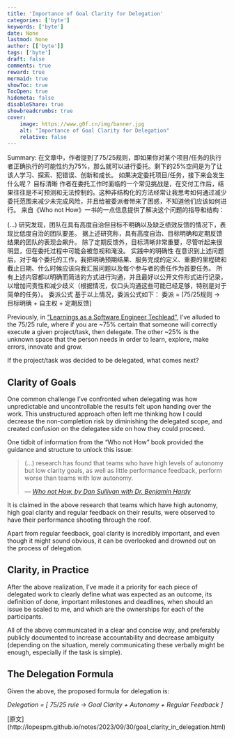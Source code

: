 ```yaml
---
title: 'Importance of Goal Clarity for Delegation'
categories: ['byte']
keywords: ['byte']
date: None
lastmod: None
author: [['byte']]
tags: ['byte']
draft: false 
comments: true
reward: true 
mermaid: true 
showToc: true 
TocOpen: true 
hidemeta: false 
disableShare: true 
showbreadcrumbs: true 
cover:
    image: https://www.g0f.cn/img/banner.jpg
    alt: "Importance of Goal Clarity for Delegation"
    relative: false
---
```


<div>

<div> Summary: 在文章中，作者提到了75/25规则，即如果你对某个项目/任务的执行者正确执行的可能性约为75%，那么就可以进行委托。剩下的25%空间是为了让该人学习、探索、犯错误、创新和成长。
如果决定委托项目/任务，接下来会发生什么呢？
目标清晰
作者在委托工作时面临的一个常见挑战是，在交付工作后，结果往往是不可预测和无法控制的。这种非结构化的方法经常让我思考如何通过减少委托范围来减少未完成风险，并且给被委派者带来了困惑，不知道他们应该如何进行。
来自《Who not How》一书的一点信息提供了解决这个问题的指导和结构：

(…) 研究发现，团队在具有高度自治但目标不明确以及缺乏绩效反馈的情况下，表现比低度自治的团队要差。
据上述研究称，具有高度自治、目标明确和定期反馈结果的团队的表现会飙升。
除了定期反馈外，目标清晰非常重要，尽管听起来很明显，但在委托过程中可能会被忽视和淹没。
实践中的明确性
在意识到上述问题后，对于每个委托的工作，我把明确预期结果、服务完成的定义、重要的里程碑和截止日期、什么时候应该向我汇报问题以及每个参与者的责任作为首要任务。
所有上述内容都以明确而简洁的方式进行沟通，并且最好以公开文件形式进行记录，以增加问责性和减少歧义（根据情况，仅口头沟通这些可能已经足够，特别是对于简单的任务）。
委派公式
基于以上情况，委派公式如下：
委派 = [75/25规则 -&gt; 目标明确 + 自主权 + 定期反馈] <div>
<p>Previously, in <a href="http://lopespm.github.io/2022/03/22/learnings-software-engineer-techlead.html">“Learnings as a Software Engineer Techlead”</a>, I’ve alluded to the 75/25 rule, where if you are ~75% certain that someone will correctly execute a given project/task, then delegate. The other ~25% is the unknown space that the person needs in order to learn, explore, make errors, innovate and grow.</p>
<p>If the project/task was decided to be delegated, what comes next?</p>
<h2 id="clarity-of-goals">Clarity of Goals</h2>
<p>One common challenge I’ve confronted when delegating was how unpredictable and uncontrollable the results felt upon handing over the work. This unstructured approach often left me thinking how I could decrease the non-completion risk by diminishing the delegated scope, and created confusion on the delegatee side on how they could proceed.</p>
<p>One tidbit of information from the “Who not How” book provided the guidance and structure to unlock this issue:</p>
<blockquote>
<p>(…) research has found that teams who have high levels of autonomy but low clarity goals, as well as little performance feedback, perform worse than teams with low autonomy.</p>
<p><em>― <a href="https://www.amazon.co.uk/Who-Not-How-Accelerating-Teamwork-ebook/dp/B0867ZJ151">Who not How, by Dan Sullivan with Dr. Benjamin Hardy</a></em></p>
</blockquote>
<p>It is claimed in the above research that teams which have high autonomy, high goal clarity and regular feedback on their results, were observed to have their performance shooting through the roof.</p>
<p>Apart from regular feedback, goal clarity is incredibly important, and even though it might sound obvious, it can be overlooked and drowned out on the process of delegation.</p>
<h2 id="clarity-in-practice">Clarity, in Practice</h2>
<p>After the above realization, I’ve made it a priority for each piece of delegated work to clearly define what was expected as an outcome, its definition of done, important milestones and deadlines, when should an issue be scaled to me, and which are the ownerships for each of the participants.</p>
<p>All of the above communicated in a clear and concise way, and preferably publicly documented to increase accountability and decrease ambiguity (depending on the situation, merely communicating these verbally might be enough, especially if the task is simple).</p>
<h2 id="the-delegation-formula">The Delegation Formula</h2>
<p>Given the above, the proposed formula for delegation is:</p>
<p><em>Delegation = [ 75/25 rule -&gt; Goal Clarity + Autonomy + Regular Feedback ]</em></p>
</div></div>
</div>

<div>
[原文](http://lopespm.github.io/notes/2023/09/30/goal_clarity_in_delegation.html)
</div>

